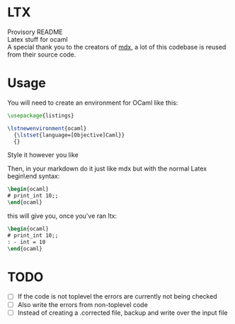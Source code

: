 # LTX

Provisory README  
Latex stuff for ocaml  
A special thank you to the creators of [mdx](https://github.com/realworldocaml/mdx), a lot of this codebase is reused from their source code.

# Usage
You will need to create an environment for OCaml like this:
```tex
\usepackage{listings}

\lstnewenvironment{ocaml}
  {\lstset{language=[Objective]Caml}}
  {}
```
Style it however you like

Then, in your markdown do it just like mdx but with the normal Latex begin\end syntax:  

```tex
\begin{ocaml}
# print_int 10;;
\end{ocaml}
```

this will give you, once you've ran ltx:  


```tex
\begin{ocaml}
# print_int 10;;
: - int = 10
\end{ocaml}
```

# TODO

- [ ] If the code is not toplevel the errors are currently not being checked
- [ ] Also write the errors from non-toplevel code
- [ ] Instead of creating a .corrected file, backup and write over the input file
